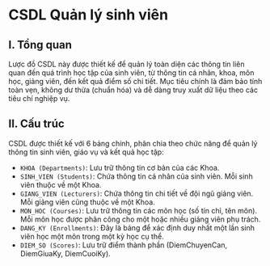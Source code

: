 # CSDL Quản lý sinh viên

## I. Tổng quan

Lược đồ CSDL này được thiết kế để quản lý toàn diện các thông tin liên quan đến quá trình học tập của sinh viên, từ thông tin cá nhân, khoa, môn học, giảng viên, đến kết quả điểm số chi tiết. Mục tiêu chính là đảm bảo tính toàn vẹn, không dư thừa (chuẩn hóa) và dễ dàng truy xuất dữ liệu theo các tiêu chí nghiệp vụ.

## II. Cấu trúc

CSDL được thiết kế với 6 bảng chính, phân chia theo chức năng để quản lý thông tin sinh viên, giáo vụ và kết quả học tập:

- `KHOA (Departments)`: Lưu trữ thông tin cơ bản của các Khoa.
- `SINH_VIEN (Students)`: Chứa thông tin cá nhân của sinh viên. Mỗi sinh viên thuộc về một Khoa.
- `GIANG_VIEN (Lecturers)`: Chứa thông tin chi tiết về đội ngũ giảng viên. Mỗi giảng viên cũng thuộc về một Khoa.
- `MON_HOC (Courses)`: Lưu trữ thông tin các môn học (số tín chỉ, tên môn). Mỗi môn học được phân công cho một hoặc nhiều giảng viên phụ trách.
- `DANG_KY (Enrollments)`: Đây là bảng để xác định duy nhất một lần sinh viên học một môn trong một kỳ học cụ thể.
- `DIEM_SO (Scores)`: Lưu trữ điểm thành phần (DiemChuyenCan, DiemGiuaKy, DiemCuoiKy).
